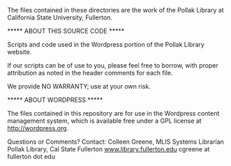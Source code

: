 The files contained in these directories are the work of the Pollak Library at California State University, Fullerton.

***** ABOUT THIS SOURCE CODE *****

Scripts and code used in the Wordpress portion of the Pollak Library website.

If our scripts can be of use to you, please feel free to borrow, with proper attribution as noted in the header comments for each file.

We provide NO WARRANTY; use at your own risk.

***** ABOUT WORDPRESS *****

The files contained in this repository are for use in the Wordpress content management system, which is available free under a GPL license at http://wordpress.org.

Questions or Comments?
Contact: Colleen Greene, MLIS
Systems Librarian
Pollak Library, Cal State Fullerton 
www.library.fullerton.edu 
cgreene at fullerton dot edu
